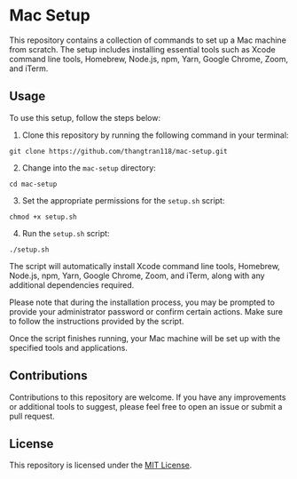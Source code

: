 # Mac Setup

This repository contains a collection of commands to set up a Mac machine from scratch. The setup includes installing essential tools such as Xcode command line tools, Homebrew, Node.js, npm, Yarn, Google Chrome, Zoom, and iTerm.

## Usage

To use this setup, follow the steps below:

1. Clone this repository by running the following command in your terminal:
```shell
git clone https://github.com/thangtran118/mac-setup.git
```
2. Change into the `mac-setup` directory:
```shell
cd mac-setup
```
3. Set the appropriate permissions for the `setup.sh` script:
```shell
chmod +x setup.sh
```
4. Run the `setup.sh` script:
```shell
./setup.sh
```
The script will automatically install Xcode command line tools, Homebrew, Node.js, npm, Yarn, Google Chrome, Zoom, and iTerm, along with any additional dependencies required.

Please note that during the installation process, you may be prompted to provide your administrator password or confirm certain actions. Make sure to follow the instructions provided by the script.

Once the script finishes running, your Mac machine will be set up with the specified tools and applications.

## Contributions

Contributions to this repository are welcome. If you have any improvements or additional tools to suggest, please feel free to open an issue or submit a pull request.

## License

This repository is licensed under the [MIT License]().
